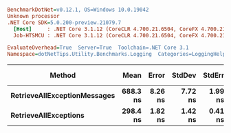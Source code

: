 ``` ini

BenchmarkDotNet=v0.12.1, OS=Windows 10.0.19042
Unknown processor
.NET Core SDK=5.0.200-preview.21079.7
  [Host]     : .NET Core 3.1.12 (CoreCLR 4.700.21.6504, CoreFX 4.700.21.6905), X64 RyuJIT
  Job-HTSMCU : .NET Core 3.1.12 (CoreCLR 4.700.21.6504, CoreFX 4.700.21.6905), X64 RyuJIT

EvaluateOverhead=True  Server=True  Toolchain=.NET Core 3.1  
Namespace=dotNetTips.Utility.Benchmarks.Logging  Categories=LoggingHelper  

```
|                       Method |     Mean |   Error |  StdDev |  StdErr |      Min |       Q1 |   Median |       Q3 |      Max |        Op/s | CI99.9% Margin | Iterations | Kurtosis | MValue | Skewness | Rank | LogicalGroup | Baseline | Code Size |  Gen 0 | Gen 1 | Gen 2 | Allocated |
|----------------------------- |---------:|--------:|--------:|--------:|---------:|---------:|---------:|---------:|---------:|------------:|---------------:|-----------:|---------:|-------:|---------:|-----:|------------- |--------- |----------:|-------:|------:|------:|----------:|
| **RetrieveAllExceptionMessages** | **688.3 ns** | **8.26 ns** | **7.72 ns** | **1.99 ns** | **675.8 ns** | **683.6 ns** | **686.8 ns** | **692.6 ns** | **705.9 ns** | **1,452,879.7** |       **8.257 ns** |      **15.00** |    **2.666** |  **2.000** |   **0.5214** |    **2** |            ***** |       **No** |     **412 B** | **0.0868** |     **-** |     **-** |     **824 B** |
|        **RetrieveAllExceptions** | **298.4 ns** | **1.82 ns** | **1.42 ns** | **0.41 ns** | **297.1 ns** | **297.5 ns** | **298.1 ns** | **298.6 ns** | **302.4 ns** | **3,351,057.1** |       **1.816 ns** |      **12.00** |    **5.438** |  **2.000** |   **1.7506** |    **1** |            ***** |       **No** |    **1830 B** | **0.0563** |     **-** |     **-** |     **528 B** |
